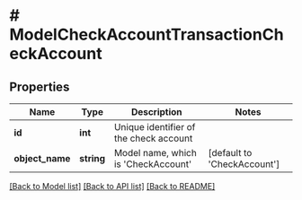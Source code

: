 # # ModelCheckAccountTransactionCheckAccount

## Properties

Name | Type | Description | Notes
------------ | ------------- | ------------- | -------------
**id** | **int** | Unique identifier of the check account |
**object_name** | **string** | Model name, which is &#39;CheckAccount&#39; | [default to 'CheckAccount']

[[Back to Model list]](../../README.md#models) [[Back to API list]](../../README.md#endpoints) [[Back to README]](../../README.md)
